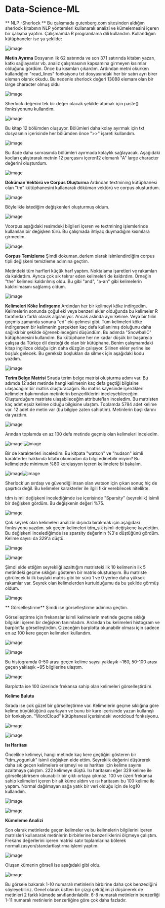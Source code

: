 # Data-Science-ML
** NLP -Sherlock **
Bu çalışmada gutenberg.com sitesinden aldığım sherlock kitabının NLP yöntemleri kullanarak analizi ve kümelemesini içeren bir çalışma yaptım.
Çalışmamda R programlama dili kullandım. Kullandığım kütüphaneler ise şu şekilde:

![image](https://github.com/fisek48/Data-Science-ML/assets/114197020/73d4d557-555b-4c53-baf7-ede5bec31422)

**Metin Ayırma**
Dosyanın ilk 62 satırında ve son 371 satırında kitabın yazarı, katkı sağlayanlar vb. analiz çalışmasının kapsamına girmeyen kısımlar olduğunu gördüm. Önce bu kısımları çıkardım. Ardından metni okurken kullandığım "read_lines" fonksiyonu txt dosyasındaki her bir satırı ayrı birer eleman olarak okudu. Bu nedenle sherlock değeri 13088 elemanı olan bir large character olmuş oldu

![image](https://github.com/fisek48/Data-Science-ML/assets/114197020/b66d6e7d-82b1-4b72-a517-e77f48efa48e)

Sherlock değerini tek bir değer olacak şekilde atamak için paste() fonksiyonunu kullandım.

![image](https://github.com/fisek48/Data-Science-ML/assets/114197020/b1136aa4-f30f-49b9-996e-3ede03efc5df)

Bu kitap 12 bölümden oluşuyor. Bölümleri daha kolay ayırmak için txt dosyasının içerisinde her bölümden önce ">>" işareti kullandım.

![image](https://github.com/fisek48/Data-Science-ML/assets/114197020/ca7c1a21-b69d-41b4-ac20-74b509eea158)

Bu ifade daha sonrasında bölümleri ayırmada kolaylık sağlayacak. Aşağıdaki kodları çalıştırarak metnin 12 parçasını içeren12 elemanlı "A" large character değerini oluşturdum.

![image](https://github.com/fisek48/Data-Science-ML/assets/114197020/a15213bb-2f13-4477-97bc-39b3ee3d037f)

**Döküman Vektörü ve Corpus Oluşturma**
Ardından textmining kütüphanesi olan "tm" kütüphanesini kullanarak döküman vektörü ve corpus oluşturdum. 

![image](https://github.com/fisek48/Data-Science-ML/assets/114197020/d758cc80-c76d-4776-b1bd-781fbb5ece06)

Böylelikle istediğim değişkenleri oluşturmuş oldum. 

![image](https://github.com/fisek48/Data-Science-ML/assets/114197020/9b76f373-85fa-4046-8799-f7dc6d1a21f5)

Vcorpus aşağıdaki resimdeki bilgileri içeren ve textmining işlemlerinde kullanılan bir değişken türü. Bu çalışmada ihtiyaç duymadığım kısımlara girmedim. 

![image](https://github.com/fisek48/Data-Science-ML/assets/114197020/26e6b251-553b-4462-bfbd-2b5940807555)

**Corpus Temizleme**
Şimdi dokuman_derlem olarak isimlendirdiğim corpus tipli değişkeni temizleme adımına geçtim. 

Metindeki tüm harfleri küçük harf yaptım. Noktalama işaretleri ve rakamları da kaldırdım. Ayrıca çok sık tekrar eden kelimeleri de kaldırdım. Örneğin "the" kelimesi kaldırılmış oldu. Bu gibi "and", "a-an" gibi kelimelerin kaldırılmasını sağlamış oldum.

![image](https://github.com/fisek48/Data-Science-ML/assets/114197020/fd5546d8-a719-4bd4-a752-535a83a9ea87)

**Kelimeleri Köke İndirgeme**
Ardından her bir kelimeyi köke indirgedim. Kelimelerin sonunda çoğul eki veya benzeri ekler olduğunda bu kelimeler R tarafından farklı olarak algılanıyor. Ancak aslında aynı kelime. Veya bir fiilin geçmiş zamanda sonuna "ed" eki gelmesi gibi. Tüm kelimeleri köke indirgersem bir kelimenin gerçekten kaç defa kullanılmış doluğunu daha sağlıklı bir şekilde öğrenebileceğimi düşündüm. Bu adımda "SnowballC" kütüphanesini kullandım. Bu kütüphane her ne kadar düşük bir başarıyla çalışsa da Türkçe dil desteği de olan bir kütüphane. Benim çalışmamdaki kitap ingilizce olduğu için daha düzgün çalışıyor. Silinen ekler yerine ise boşluk gelecek. Bu gereksiz boşlukları da silmek için aşağıdaki kodu yazdım. 

![image](https://github.com/fisek48/Data-Science-ML/assets/114197020/c75ab773-c93f-40d1-ba0c-125bb680b06e)

**Terim Belge Matrisi**
Sırada terim belge matrisi oluşturma adımı var. Bu adımda 12 adet metinde hangi kelimenin kaç defa geçtiği bilgisine ulaşacağım bir matris oluşturacağım. Bu matris sayesinde içerdikleri kelimeler bakımından metinlerin benzerliklerini inceleyebileceğim. Oluşturduğum matriste ulaşabileceğim attribute'ları inceledim. Bu matristen kaç adet eşsiz kelime olduğu bilgisine ulaştım. Toplamda 5784 adet kelime var. 12 adet de metin var (bu bilgiye zaten sahiptim). Metinlerin başlıklarını da yazdım. 

![image](https://github.com/fisek48/Data-Science-ML/assets/114197020/1f5c79cc-4704-4b96-a1ed-512f2878802a)

Arından toplamda en az 100 defa metinde geçmiş olan kelimeleri inceledim. 

![image](https://github.com/fisek48/Data-Science-ML/assets/114197020/7527241e-77e1-401e-9f92-6e4f2bceb97b)
![image](https://github.com/fisek48/Data-Science-ML/assets/114197020/f9560763-d594-4bdb-89f1-475d954b02dd)

Bir de karakterleri inceledim. Bu kitpata "watson" ve "hudson" isimli karakterler hakkında kitabı okumadan da bilgi edinebilir miyim? Bu kelimelerde minimum %80 korelasyon içeren kelimelere bi bakalım. 

![image](https://github.com/fisek48/Data-Science-ML/assets/114197020/358c96b1-3032-4c82-a275-294ddc1c1556)![image](https://github.com/fisek48/Data-Science-ML/assets/114197020/6df9d0e9-e3aa-4dd3-a2f7-124a29108269)

Sherlock'un sırdaşı ve güvendiği insan olan watson için çıkan sonuç hiç de şaşırtıcı değil. Bu kelimeler karakterler ile ilgili fikir verebilecek nitelikte. 

tdm isimli değişkeni incelediğimde ise içerisinde "Sparsity" (seyreklik) isimli bir değişken gördüm. Bu değişkenin değeri %75. 

![image](https://github.com/fisek48/Data-Science-ML/assets/114197020/101881cf-59b1-409e-8665-a543db69f18d)

Çok seyrek olan kelimeleri analizin dışında bırakmak için aşağıdaki fonksiyonu yazdım. sık geçen kelimeleri tdm_sik isimli değişkene kaydettim. Bu değişkeni incelediğimde ise sparsity değerinin %3'e düştüğünü gördüm. Kelime sayısı da 329'a düştü.

![image](https://github.com/fisek48/Data-Science-ML/assets/114197020/dc761539-1e72-4137-b8b5-c406ad937eb4)

![image](https://github.com/fisek48/Data-Science-ML/assets/114197020/696fe9cc-1263-4d5c-98ec-56bd321b62de)

Şimdi elde ettiğim seyrekliği azalttığım matristeki ilk 10 kelimenin ilk 5 metindeki geçme sıklığını gösteren bir matris oluşturayım. Bu matriste görülecek ki ilk baştaki matris gibi bir sürü 1 ve 0 yerine daha yüksek rakamlar var. Seyrek olan kelimelerden kurtulduğumu da bu şekilde görmüş oldum. 

![image](https://github.com/fisek48/Data-Science-ML/assets/114197020/ddc33302-fc75-480a-83a9-5eb9645f9d8f)

** Görselleştirme**
Şimdi ise görselleştirme adımına geçtim.

Görselleştirme için frekanslar isimli kelimelerin metinde geçme sıklığı bilgisini içeren bir değişken tanımladım. Ardından bu kelimeleri histogram ve barplot'la görselleştirdim. Çizeceğim barplotta okunabilir olması için sadece en az 100 kere geçen kelimeleri kullandım.

![image](https://github.com/fisek48/Data-Science-ML/assets/114197020/e55410b3-c8f5-4e05-86b6-c59608e059c7)

![image](https://github.com/fisek48/Data-Science-ML/assets/114197020/d0c73f66-73f8-43ae-858e-653a7bf67338)

Bu histogramda 0-50 arası geçen kelime sayısı yaklaşık ~160, 50-100 arası geçen yaklaşık ~95 bilgilerine ulaştım. 

![image](https://github.com/fisek48/Data-Science-ML/assets/114197020/06a905fb-fae2-407c-a353-a57743ef9867)

Barplotta ise 100 üzerinde frekansa sahip olan kelimeleri görselleştirdim.

**Kelime Bulutu**

Sırada ise çok güzel bir görselleştirme var. Kelimelerin geçme sıklığına göre kelime büyüklüğünü ayarlayan ve bunu bir kare içerisinde yazan kullanışlı bir fonksiyon. "WordCloud" kütüphanesi içerisindeki wordcloud fonksiyonu. 

![image](https://github.com/fisek48/Data-Science-ML/assets/114197020/362f61a7-95a5-40a3-ae5e-989ef5f45f06)

![image](https://github.com/fisek48/Data-Science-ML/assets/114197020/ef44c5a1-697d-4309-b77c-f1e8ba473d96)

**Isı Haritası**

Öncelikle kelimeyi, hangi metinde kaç kere geçtiğini gösteren bir "tdm_yogunluk" isimli değişken elde ettim. Seyreklik değerini düşürerek daha sık geçen kelimelere erişmeyi ve ısı haritası için kelime sayımı azaltmaya çalıştım. 222 kelimeye düştü. 
Isı haritasını eğer 329 kelime ile görselleştirirsem okunabilir bir çıktı ortaya çıkmaz. 100 ve üzeri frekansa sahip kelimeleri içeren bir alt küme aldım ve ısı haritasını bu 100 kelime ile yaptım. Normal dağılmayan sağa yatık bir veri olduğu için de log10 kullandım.

![image](https://github.com/fisek48/Data-Science-ML/assets/114197020/d7267ae3-9978-408e-8102-493016accf1c)

![image](https://github.com/fisek48/Data-Science-ML/assets/114197020/6b6a5868-3457-43e2-93e4-c2d5a1ec8589)

**Kümeleme Analizi**

Son olarak metinlerde geçen kelimeler ve bu kelimelerin bilgilerini içeren matrisleri kullanarak metinlerin birbirlerine benzerliklerini ölçmeye çalıştım. Frekans değerlerini içeren matrisi satır toplamlarına bölerek normalizasyon/standartlaştırma işlemi yaptım. 

![image](https://github.com/fisek48/Data-Science-ML/assets/114197020/0859ee9e-1520-4012-af5f-4bc48a024f35)

Oluşan kümenin görseli ise aşağıdaki gibi oldu. 

![image](https://github.com/fisek48/Data-Science-ML/assets/114197020/9d0d35b0-650d-4f35-932e-25fe875f8d9f)

Bu görsele bakarak 1-10 numaralı metinlerin birbirine daha çok benzediğini söyleyebiliriz. Genel olarak üstten bir çizgi çektiğimizi düşünerek de metinleri 2 farklı kümede sınıflandırılabilir. 6-8 numaralı metinlerin benzerliği 1-11 numaralı metinlerin benzerliğine göre çok daha fazladır. 






